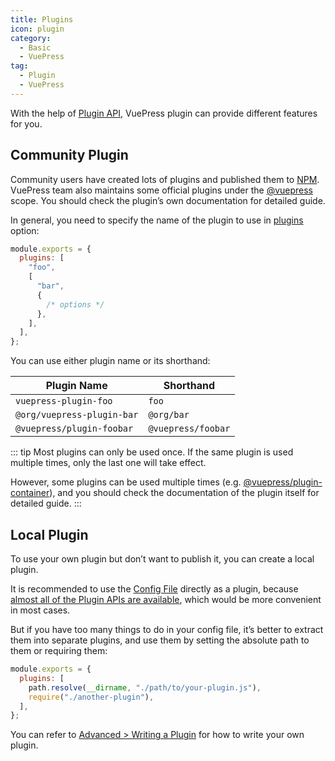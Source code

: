 ```yaml
---
title: Plugins
icon: plugin
category:
  - Basic
  - VuePress
tag:
  - Plugin
  - VuePress
---
```


With the help of [Plugin API](https://v2.vuepress.vuejs.org/reference/plugin-api.md), VuePress plugin can provide different features for you.

## Community Plugin

Community users have created lots of plugins and published them to [NPM](https://www.npmjs.com/search?q=keywords:vuepress-plugin). VuePress team also maintains some official plugins under the [@vuepress](https://www.npmjs.com/search?q=%40vuepress%20keywords%3Aplugin) scope. You should check the plugin’s own documentation for detailed guide.

In general, you need to specify the name of the plugin to use in [plugins](https://v2.vuepress.vuejs.org/reference/config.md#plugins) option:

```js
module.exports = {
  plugins: [
    "foo",
    [
      "bar",
      {
        /* options */
      },
    ],
  ],
};
```

You can use either plugin name or its shorthand:

| Plugin Name                | Shorthand          |
| -------------------------- | ------------------ |
| `vuepress-plugin-foo`      | `foo`              |
| `@org/vuepress-plugin-bar` | `@org/bar`         |
| `@vuepress/plugin-foobar`  | `@vuepress/foobar` |

::: tip
Most plugins can only be used once. If the same plugin is used multiple times, only the last one will take effect.

However, some plugins can be used multiple times (e.g. [@vuepress/plugin-container](https://v2.vuepress.vuejs.org/reference/plugin/container.md)), and you should check the documentation of the plugin itself for detailed guide.
:::

## Local Plugin

To use your own plugin but don’t want to publish it, you can create a local plugin.

It is recommended to use the [Config File](./config.md#config-file) directly as a plugin, because [almost all of the Plugin APIs are available](https://v2.vuepress.vuejs.org/reference/config.md#plugin-api), which would be more convenient in most cases.

But if you have too many things to do in your config file, it’s better to extract them into separate plugins, and use them by setting the absolute path to them or requiring them:

```js
module.exports = {
  plugins: [
    path.resolve(__dirname, "./path/to/your-plugin.js"),
    require("./another-plugin"),
  ],
};
```

You can refer to [Advanced > Writing a Plugin](https://v2.vuepress.vuejs.org/advanced/plugin.md) for how to write your own plugin.
